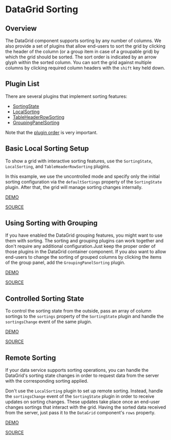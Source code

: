 # DataGrid Sorting

## Overview

The DataGrid component supports sorting by any number of columns. We also provide a set of plugins that allow end-users to sort the grid by clicking the header of the column (or a group item in case of a groupable grid) by which the grid should be sorted. The sort order is indicated by an arrow glyph within the sorted column. You can sort the grid against multiple columns by clicking required column headers with the `shift` key held down.

## Plugin List

There are several plugins that implement sorting features:
- [SortingState](../reference/sorting-state.md)
- [LocalSorting](../reference/local-sorting.md)
- [TableHeaderRowSorting](../reference/table-header-row-sorting.md)
- [GroupingPanelSorting](../reference/grouping-panel-sorting.md)

Note that the [plugin order](../README.md#plugin-order) is very important.

## Basic Local Sorting Setup

To show a grid with interactive sorting features, use the `SortingState`, `LocalSorting`, and `TableHeaderRowSorting` plugins.

In this example, we use the uncontrolled mode and specify only the initial sorting configuration via the `defaultSortings` property of the `SortingState` plugin. After that, the grid will manage sorting changes internally.

[DEMO](http://devexpress.github.io/devextreme-reactive/react/datagrid/demos/#/sorting/local-header-sorting)

[SOURCE](https://github.com/DevExpress/devextreme-reactive/tree/master/packages/dx-react-demos/src/bootstrap3/sorting/local-header-sorting.jsx)

## Using Sorting with Grouping

If you have enabled the DataGrid grouping features, you might want to use them with sorting. The sorting and grouping plugins can work together and don't require any additional configuration.Just keep the proper order of those plugins in the DataGrid container component. If you also want to allow end-users to change the sorting of grouped columns by clicking the items of the group panel, add the `GroupingPanelSorting` plugin.

[DEMO](http://devexpress.github.io/devextreme-reactive/react/datagrid/demos/#/sorting/local-group-sorting)

[SOURCE](https://github.com/DevExpress/devextreme-reactive/tree/master/packages/dx-react-demos/src/bootstrap3/sorting/local-group-sorting.jsx)

## Controlled Sorting State

To control the sorting state from the outside, pass an array of column sortings to the `sortings` property of the `SortingState` plugin and handle the `sortingsChange` event of the same plugin.

[DEMO](http://devexpress.github.io/devextreme-reactive/react/datagrid/demos/#/sorting/local-sorting-controlled)

[SOURCE](https://github.com/DevExpress/devextreme-reactive/tree/master/packages/dx-react-demos/src/bootstrap3/sorting/local-sorting-controlled.jsx)

## Remote Sorting

If your data service supports sorting operations, you can handle the DataGrid's sorting state changes in order to request data from the server with the corresponding sorting applied.

Don't use the `LocalSorting` plugin to set up remote sorting. Instead, handle the `sortingsChange` event of the `SortingState` plugin in order to receive updates on sorting changes. These updates take place once an end-user changes sortings that interact with the grid. Having the sorted data received from the server, just pass it to the `DataGrid` component's `rows` property.

[DEMO](http://devexpress.github.io/devextreme-reactive/react/datagrid/demos/#/sorting/remote-sorting)

[SOURCE](https://github.com/DevExpress/devextreme-reactive/tree/master/packages/dx-react-demos/src/bootstrap3/sorting/remote-sorting.jsx)
